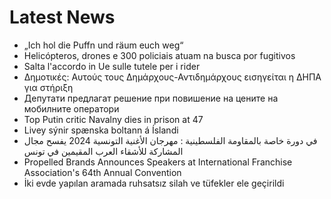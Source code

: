 # Latest News
-  „Ich hol die Puffn und räum euch weg“
-  Helicópteros, drones e 300 policiais atuam na busca por fugitivos
-  Salta l'accordo in Ue sulle tutele per i rider
-  Δημοτικές: Αυτούς τους Δημάρχους-Αντιδημάρχους εισηγείται η ΔΗΠΑ για στήριξη
-  Депутати предлагат решение при повишение на цените на мобилните оператори
-  Top Putin critic Navalny dies in prison at 47
-  Livey sýnir spænska boltann á Íslandi
-  في دورة خاصة بالمقاومة الفلسطينية : مهرجان الأغنية التونسية 2024 يفسح مجال المشاركة للأشقاء العرب المقيمين في تونس
-  Propelled Brands Announces Speakers at International Franchise Association's 64th Annual Convention
-  İki evde yapılan aramada ruhsatsız silah ve tüfekler ele geçirildi
